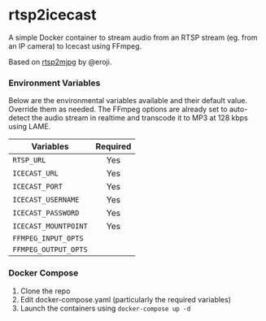 # rtsp2icecast

A simple Docker container to stream audio from an RTSP stream (eg. from an IP camera) to Icecast using FFmpeg. 

Based on [rtsp2mjpg](https://github.com/eroji/rtsp2mjpg) by @eroji. 

### Environment Variables

Below are the environmental variables available and their default value. Override them as needed. The FFmpeg options are already set to auto-detect the audio stream in realtime and transcode it to MP3 at 128 kbps using LAME. 

| Variables            | Required |
|----------------------|:--------:|
| `RTSP_URL`           | Yes      |
| `ICECAST_URL`        | Yes      |
| `ICECAST_PORT`       | Yes      |
| `ICECAST_USERNAME`   | Yes      |
| `ICECAST_PASSWORD`   | Yes      |
| `ICECAST_MOUNTPOINT` | Yes      |
| `FFMPEG_INPUT_OPTS`  |          |
| `FFMPEG_OUTPUT_OPTS` |          |


### Docker Compose

1. Clone the repo
2. Edit docker-compose.yaml (particularly the required variables)
3. Launch the containers using `docker-compose up -d`
